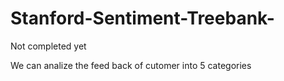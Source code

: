 # Stanford-Sentiment-Treebank-

Not completed yet

We can analize the feed back of cutomer into 5 categories
